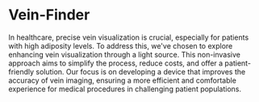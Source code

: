 # Vein-Finder
In healthcare, precise vein visualization is crucial, 
especially for patients with high adiposity levels. 
To address this, we've chosen to explore 
enhancing vein visualization through a light 
source. This non-invasive approach aims to 
simplify the process, reduce costs, and offer a 
patient-friendly solution. Our focus is on 
developing a device that improves the accuracy 
of vein imaging, ensuring a more efficient and 
comfortable experience for medical procedures 
in challenging patient populations.
